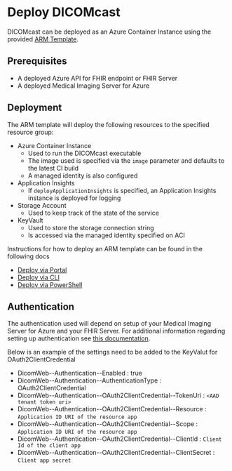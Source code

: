 # Deploy DICOMcast

DICOMcast can be deployed as an Azure Container Instance using the provided [ARM Template](/converter/dicom-cast/samples/templates/default-azuredeploy.json).

## Prerequisites

* A deployed Azure API for FHIR endpoint or FHIR Server 
* A deployed Medical Imaging Server for Azure

## Deployment

The ARM template will deploy the following resources to the specified resource group:

* Azure Container Instance
    * Used to run the DICOMcast executable
    * The image used is specified via the `image` parameter and defaults to the latest CI build
    * A managed identity is also configured
* Application Insights
    * If `deployApplicationInsights` is specified, an Application Insights instance is deployed for logging
* Storage Account
    * Used to keep track of the state of the service
* KeyVault
    * Used to store the storage connection string
    * Is accessed via the managed identity specified on ACI

Instructions for how to deploy an ARM template can be found in the following docs
* [Deploy via Portal](https://docs.microsoft.com/en-us/azure/azure-resource-manager/templates/deploy-portal)
* [Deploy via CLI](https://docs.microsoft.com/en-us/azure/azure-resource-manager/templates/deploy-cli)
* [Deploy via PowerShell](https://docs.microsoft.com/en-us/azure/azure-resource-manager/templates/deploy-powershell)

## Authentication

The authentication used will depend on setup of your Medical Imaging Server for Azure and your FHIR Server. For additional information regarding setting up authentication see [this documentation](/converter/dicom-cast/docs/authentication.md).

Below is an example of the settings need to be added to the KeyValut for OAuth2ClientCredential

- DicomWeb--Authentication--Enabled : true
- DicomWeb--Authentication--AuthenticationType : OAuth2ClientCredential
- DicomWeb--Authentication--OAuth2ClientCredential--TokenUri : ```<AAD tenant token uri>```
- DicomWeb--Authentication--OAuth2ClientCredential--Resource : ```Application ID URI of the resource app```
- DicomWeb--Authentication--OAuth2ClientCredential--Scope : ```Application ID URI of the resource app```
- DicomWeb--Authentication--OAuth2ClientCredential--ClientId : ```Client Id of the client app```
- DicomWeb--Authentication--OAuth2ClientCredential--ClientSecret : ```Client app secret```



